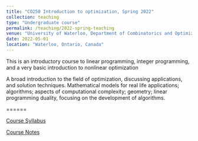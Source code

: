 ```yaml
---
title: "CO250 Introduction to optimization, Spring 2022"
collection: teaching
type: "Undergraduate course"
permalink: /teaching/2022-spring-teaching
venue: "University of Waterloo, Department of Combinatorics and Optimization"
date: 2022-05-01
location: "Waterloo, Ontario, Canada"
---
```


This is an introductory course to linear programming, integer programming, and a very basic introduction to nonlinear optimization

A broad introduction to the field of optimization, discussing applications, and solution techniques. Mathematical models for real life applications; algorithms; aspects of computational complexity; geometry; linear programming duality, focusing on the development of algorithms.

======

[Course Syllabus](https://feiwang-carrot.github.io/files/CourseOutlineCO250S22.pdf)

[Course Notes](https://feiwang-carrot.github.io/files/CO250NotesS22.pdf)

